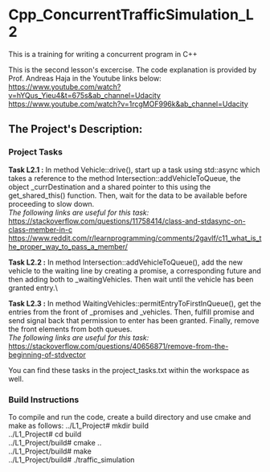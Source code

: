 # Cpp_ConcurrentTrafficSimulation_L2
This is a training for writing a concurrent program in C++

This is the second lesson's excercise. The code explanation is provided by Prof. Andreas Haja in the Youtube links below:
https://www.youtube.com/watch?v=hYQus_Yieu4&t=675s&ab_channel=Udacity \
https://www.youtube.com/watch?v=1rcgMOF996k&ab_channel=Udacity

## The Project's Description:

### Project Tasks
**Task L2.1 :** In method Vehicle::drive(), start up a task using std::async which takes a reference to the method Intersection::addVehicleToQueue, the object _currDestination and a shared pointer to this using the get_shared_this() function. Then, wait for the data to be available before proceeding to slow down. \
*The following links are useful for this task:* \
https://stackoverflow.com/questions/11758414/class-and-stdasync-on-class-member-in-c \
https://www.reddit.com/r/learnprogramming/comments/2gavlf/c11_what_is_the_proper_way_to_pass_a_member/

**Task L2.2 :** In method Intersection::addVehicleToQueue(), add the new vehicle to the waiting line by creating a promise, a corresponding future and then adding both to _waitingVehicles. Then wait until the vehicle has been granted entry.\

**Task L2.3 :** In method WaitingVehicles::permitEntryToFirstInQueue(), get the entries from the front of _promises and _vehicles. Then, fulfill promise and send signal back that permission to enter has been granted. Finally, remove the front elements from both queues. \
*The following links are useful for this task:* \
https://stackoverflow.com/questions/40656871/remove-from-the-beginning-of-stdvector

You can find these tasks in the project_tasks.txt within the workspace as well.

### Build Instructions
To compile and run the code, create a build directory and use cmake and make as follows:
../L1_Project# mkdir build \
../L1_Project# cd build \
../L1_Project/build# cmake .. \
../L1_Project/build# make \
../L1_Project/build# ./traffic_simulation
